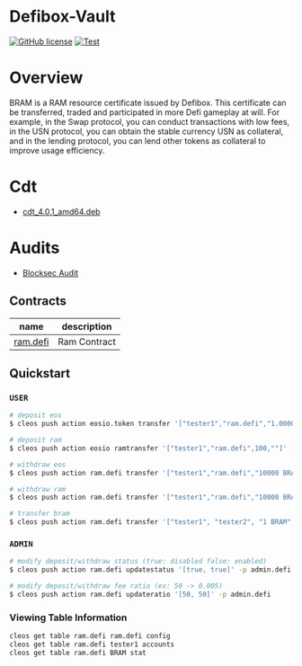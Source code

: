 
# Defibox-Vault
[![GitHub license](https://img.shields.io/badge/license-MIT-blue.svg)](https://github.com/DefiboxTeam/ram.defi/blob/main/LICENSE)
[![Test](https://github.com/DefiboxTeam/ram.defi/actions/workflows/test.yml/badge.svg)](https://github.com/DefiboxTeam/ram.defi/actions/workflows/test.yml)

# Overview
BRAM is a RAM resource certificate issued by Defibox. This certificate can be transferred, traded and participated in more Defi gameplay at will. For example, in the Swap protocol, you can conduct transactions with low fees, in the USN protocol, you can obtain the stable currency USN as collateral, and in the lending protocol, you can lend other tokens as collateral to improve usage efficiency.

# Cdt

- <a href="https://github.com/AntelopeIO/cdt/releases/download/v4.0.1/cdt_4.0.1_amd64.deb"> cdt_4.0.1_amd64.deb</a>

# Audits

- <a href="https://github.com/blocksecteam/audit-reports/blob/main/solidity/blocksec_ramdefi_v1.0-signed.pdf"> Blocksec Audit</a>

## Contracts

| name                                                | description     |
| --------------------------------------------------- | --------------- |
| [ram.defi](https://bloks.io/account/ram.defi)       | Ram Contract  |

## Quickstart

### `USER`

```bash
# deposit eos
$ cleos push action eosio.token transfer '["tester1","ram.defi","1.0000 EOS",""]' -p tester1

# deposit ram
$ cleos push action eosio ramtransfer '["tester1","ram.defi",100,""]' -p tester1

# withdraw eos
$ cleos push action ram.defi transfer '["tester1","ram.defi","10000 BRAM",""]' -p tester1

# withdraw ram
$ cleos push action ram.defi transfer '["tester1","ram.defi","10000 BRAM","ram"]' -p tester1

# transfer bram
$ cleos push action ram.defi transfer '["tester1", "tester2", "1 BRAM", ""]' -p tester1
```

### `ADMIN`

```bash
# modify deposit/withdraw status (true: disabled false: enabled)
$ cleos push action ram.defi updatestatus '[true, true]' -p admin.defi

# modify deposit/withdraw fee ratio (ex: 50 -> 0.005) 
$ cleos push action ram.defi updateratio '[50, 50]' -p admin.defi
```

### Viewing Table Information

```bash
cleos get table ram.defi ram.defi config
cleos get table ram.defi tester1 accounts
cleos get table ram.defi BRAM stat
```
